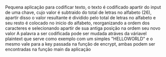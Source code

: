 Pequena aplicação para codificar texto, o texto é codificado apartir do input de uma chave, cujo valor é subtraido do total de letras no alfabeto (26), apartir disso o valor resultante é dividido pelo total de letras no alfabeto e seu resto é colocado no inicio do alfabeto, reorganizando a ordem dos caracteres e selecionando apartir de sua antiga posição na ordem seu novo valor
A palavra a ser codificada pode ser mudada atráves da váriavel plaintext que serve como exemplo com um simples "HELLOWORLD" e o mesmo vale para a key passada na função de encrypt, ambas podem ser encontradas na função main da aplicação

